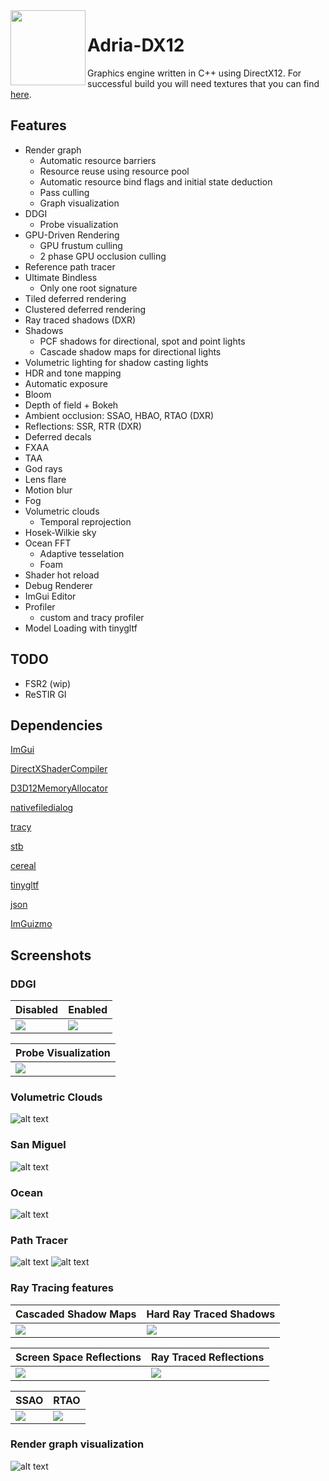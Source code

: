 <img align="left" src="Adria/Resources/Icons/adria_logo.jpg" width="120px"/>

# Adria-DX12

Graphics engine written in C++ using DirectX12. For successful build you will need textures that you can find [here](https://github.com/mateeeeeee/Adria-DX11/releases/tag/1.0).
 
## Features
* Render graph
	- Automatic resource barriers
	- Resource reuse using resource pool
	- Automatic resource bind flags and initial state deduction
	- Pass culling
    - Graph visualization
* DDGI
    - Probe visualization
* GPU-Driven Rendering
    - GPU frustum culling
    - 2 phase GPU occlusion culling
* Reference path tracer 
* Ultimate Bindless 
    - Only one root signature 
* Tiled deferred rendering 
* Clustered deferred rendering
* Ray traced shadows (DXR)
* Shadows
    - PCF shadows for directional, spot and point lights
    - Cascade shadow maps for directional lights
* Volumetric lighting for shadow casting lights
* HDR and tone mapping
* Automatic exposure
* Bloom
* Depth of field + Bokeh
* Ambient occlusion: SSAO, HBAO, RTAO (DXR)
* Reflections: SSR, RTR (DXR)
* Deferred decals
* FXAA
* TAA
* God rays
* Lens flare
* Motion blur
* Fog
* Volumetric clouds
    - Temporal reprojection
* Hosek-Wilkie sky
* Ocean FFT
    - Adaptive tesselation
    - Foam
* Shader hot reload
* Debug Renderer
* ImGui Editor
* Profiler
    - custom and tracy profiler
* Model Loading with tinygltf

## TODO
* FSR2 (wip)
* ReSTIR GI

## Dependencies
[ImGui](https://github.com/ocornut/imgui)

[DirectXShaderCompiler](https://github.com/microsoft/DirectXShaderCompiler)

[D3D12MemoryAllocator](https://github.com/GPUOpen-LibrariesAndSDKs/D3D12MemoryAllocator)

[nativefiledialog](https://github.com/mlabbe/nativefiledialog)

[tracy](https://github.com/wolfpld/tracy)

[stb](https://github.com/nothings/stb)

[cereal](https://github.com/USCiLab/cereal)

[tinygltf](https://github.com/syoyo/tinygltf)

[json](https://github.com/nlohmann/json)

[ImGuizmo](https://github.com/CedricGuillemet/ImGuizmo)

## Screenshots

### DDGI

| Disabled |  Enabled |
|---|---|
|  ![](Screenshots/noddgi.png) | ![](Screenshots/ddgi.png) |

| Probe Visualization |
|---|
|  ![](Screenshots/ddgi_probes1.png) |

### Volumetric Clouds
![alt text](Screenshots/clouds.png "Volumetric clouds") 

### San Miguel
![alt text](Screenshots/sanmiguel.png "San Miguel") 

### Ocean
![alt text](Screenshots/ocean.png "Ocean") 

### Path Tracer
![alt text](Screenshots/pathtracing1.png "Path tracing") 
![alt text](Screenshots/pathtracing2.png "Path tracing") 

### Ray Tracing features

| Cascaded Shadow Maps |  Hard Ray Traced Shadows |
|---|---|
|  ![](Screenshots/cascades.png) | ![](Screenshots/raytraced.png) |

| Screen Space Reflections |  Ray Traced Reflections |
|---|---|
|  ![](Screenshots/ssr.png) | ![](Screenshots/rtr.png) |

| SSAO | RTAO |
|---|---|
|  ![](Screenshots/ssao.png) | ![](Screenshots/rtao.png) |

### Render graph visualization
![alt text](Adria/rendergraph.svg "Render graph visualization") 
